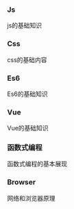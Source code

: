 ### Js
js的基础知识
### Css
css的基础内容
### Es6
Es6的基础知识
### Vue
Vue的基础知识
### 函数式编程
函数式编程的基本展现
### Browser
网络和浏览器原理
